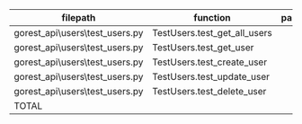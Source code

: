 |            filepath            |           function           | passed | SUBTOTAL |
| ------------------------------ | ---------------------------- | -----: | -------: |
| gorest_api\users\test_users.py | TestUsers.test_get_all_users |      1 |        1 |
| gorest_api\users\test_users.py | TestUsers.test_get_user      |      1 |        1 |
| gorest_api\users\test_users.py | TestUsers.test_create_user   |      1 |        1 |
| gorest_api\users\test_users.py | TestUsers.test_update_user   |      1 |        1 |
| gorest_api\users\test_users.py | TestUsers.test_delete_user   |      1 |        1 |
| TOTAL                          |                              |      5 |        5 |
